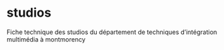 # studios
Fiche technique des studios du département de techniques d’intégration multimédia à montmorency
